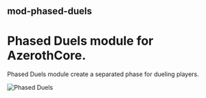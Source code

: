 ## mod-phased-duels

# Phased Duels module for AzerothCore.

Phased Duels module create a separated phase for dueling players.

![Phased Duels](https://github.com/conan513/mod-phased-duels/blob/master/phasedduels.gif)